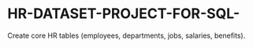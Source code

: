 # HR-DATASET-PROJECT-FOR-SQL-
Create core HR tables (employees, departments, jobs, salaries, benefits).

